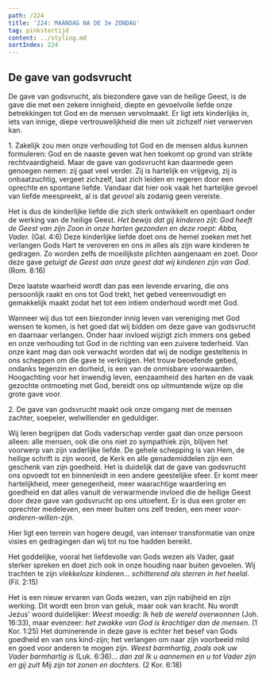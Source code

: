 ```yaml
---
path: /224
title: '224: MAANDAG NA DE 3e ZONDAG'
tag: pinkstertijd
content: ../styling.md
sortIndex: 224
---
```


## De gave van godsvrucht

De gave van godsvrucht, als biezondere gave van de heilige Geest, is de gave die met een zekere innigheid, diepte en gevoelvolle liefde onze betrekkingen tot God en de mensen vervolmaakt. Er ligt iets kinderlijks in, iets van innige, diepe vertrouwelijkheid die men uit zichzelf niet verwerven kan.

1\. Zakelijk zou men onze verhouding tot God en de mensen aldus kunnen formuleren: God en de naaste geven wat hen toekomt op grond van strikte rechtvaardigheid. Maar de gave van godsvrucht kan daarmede geen genoegen nemen: zij gaat veel verder. Zij is hartelijk en vrijgevig, zij is onbaatzuchtig, vergeet zichzelf, laat zich leiden en regeren door een oprechte en spontane liefde. Vandaar dat hier ook vaak het hartelijke gevoel van liefde meespreekt, al is dat _gevoel_ als zodanig geen vereiste.

Het is dus de kinderlijke liefde die zich sterk ontwikkelt en openbaart onder de werking van de heilige Geest. _Het bewijs dat gij kinderen zijt: God heeft de Geest van zijn Zoon in onze harten gezonden en deze roept: Abba, Vader._ (Gal. 4:6) Deze kinderlijke liefde doet ons de hemel zoeken met het verlangen Gods Hart te veroveren en ons in alles als zijn ware kinderen te gedragen. Zo worden zelfs de moeilijkste plichten aangenaam en zoet. Door deze gave _getuigt de Geest aan onze geest dat wij kinderen zijn van God._ (Rom. 8:16)

Deze laatste waarheid wordt dan pas een levende ervaring, die ons persoonlijk raakt en ons tot God trekt, het gebed vereenvoudigt en gemakkelijk maakt zodat het tot een intiem onderhoud wordt met God.

Wanneer wij dus tot een biezonder innig leven van vereniging met God wensen te komen, is het goed dat wij bidden om deze gave van godsvrucht en daarnaar verlangen. Onder haar invloed wijzigt zich immers ons gebed en onze verhouding tot God in de richting van een zuivere tederheid. Van onze kant mag dan ook verwacht worden dat wij de nodige gesteltenis in ons scheppen om die gave te verkrijgen. Het trouw beoefende gebed, ondanks tegenzin en dorheid, is een van de onmisbare voorwaarden. Hoogachting voor het inwendig leven, eenzaamheid des harten en de vaak gezochte ontmoeting met God, bereidt ons op uitmuntende wijze op die grote gave voor.

2\. De gave van godsvrucht maakt ook onze omgang met de mensen zachter, soepeler, welwillender en geduldiger.

Wij leren begrijpen dat Gods vaderschap verder gaat dan onze persoon alleen: alle mensen, ook die ons niet zo sympathiek zijn, blijven het voorwerp van zijn vaderlijke liefde. De gehele schepping is van Hem, de heilige schrift is zijn woord, de Kerk en alle genademiddelen zijn een geschenk van zijn goedheid. Het is duidelijk dat de gave van godsvrucht ons opvoedt tot en binnenleidt in een andere geestelijke sfeer. Er komt meer hartelijkheid, meer genegenheid, meer waarachtige waardering en goedheid en dat alles vanuit de verwarmende invloed die de heilige Geest door deze gave van godsvrucht op ons uitoefent. Er is dus een groter en oprechter medeleven, een meer buiten ons zelf treden, een meer _voor-anderen-willen-zijn_.

Hier ligt een terrein van hogere deugd, van intenser transformatie van onze visies en gedragingen dan wij tot nu toe hadden bereikt.

Het goddelijke, vooral het liefdevolle van Gods wezen als Vader, gaat sterker spreken en doet zich ook in onze houding naar buiten gevoelen. Wij trachten te zijn _vlekkeloze kinderen... schitterend als sterren in het heelal_. (Fil. 2:15)

Het is een nieuw ervaren van Gods wezen, van zijn nabijheid en zijn werking. Dit wordt een bron van geluk, maar ook van kracht. Nu wordt Jezus' woord duidelijker: _Weest moedig: Ik heb de wereld overwonnen_ (Joh. 16:33), maar evenzeer: _het zwakke van God is krachtiger dan de mensen_. (1 Kor. 1:25) Het dominerende in deze gave is echter het besef van Gods goedheid en van ons kind-zijn; het verlangen om naar zijn voorbeeld mild en goed voor anderen te mogen zijn. _Weest barmhartig, zoals ook uw Vader barmhartig is_ (Luk. 6:36)... _dan zal Ik u aannemen en u tot Vader zijn en gij zult Mij zijn tot zonen en dochters._ (2 Kor. 6:18)

